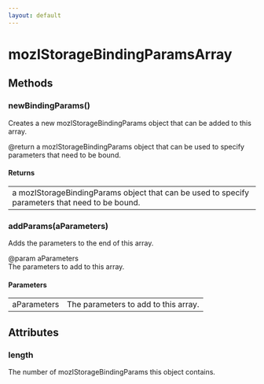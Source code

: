 ```yaml
---
layout: default
---
```


# mozIStorageBindingParamsArray #

## Methods ##

### newBindingParams() ###
  
Creates a new mozIStorageBindingParams object that can be added to this  
array.  
  
@return a mozIStorageBindingParams object that can be used to specify  
        parameters that need to be bound.  
  

#### Returns ####

<table>

<tr>
<td>a mozIStorageBindingParams object that can be used to specify  
        parameters that need to be bound.  
</td>
</tr>

</table>

### addParams(aParameters) ###
  
Adds the parameters to the end of this array.  
  
@param aParameters  
       The parameters to add to this array.  
  

#### Parameters ####

<table>

<tr>
<td>aParameters</td>
<td>       The parameters to add to this array.  
</td>
</tr>

</table>

## Attributes ##

### length ###
  
The number of mozIStorageBindingParams this object contains.  
  
